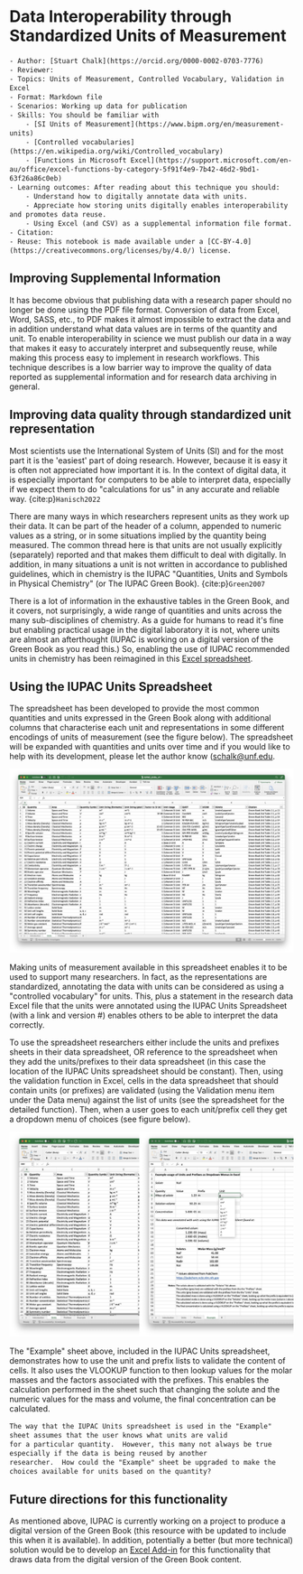 # Data Interoperability through Standardized Units of Measurement

```{dropdown} About this technique
- Author: [Stuart Chalk](https://orcid.org/0000-0002-0703-7776)
- Reviewer:
- Topics: Units of Measurement, Controlled Vocabulary, Validation in Excel
- Format: Markdown file
- Scenarios: Working up data for publication
- Skills: You should be familiar with
    - [SI Units of Measurement](https://www.bipm.org/en/measurement-units)
    - [Controlled vocabularies](https://en.wikipedia.org/wiki/Controlled_vocabulary)
    - [Functions in Microsoft Excel](https://support.microsoft.com/en-au/office/excel-functions-by-category-5f91f4e9-7b42-46d2-9bd1-63f26a86c0eb)
- Learning outcomes: After reading about this technique you should:
    - Understand how to digitally annotate data with units.
    - Appreciate how storing units digitally enables interoperability and promotes data reuse.
    - Using Excel (and CSV) as a supplemental information file format.
- Citation: 
- Reuse: This notebook is made available under a [CC-BY-4.0](https://creativecommons.org/licenses/by/4.0/) license.
```

## Improving Supplemental Information
It has become obvious that publishing data with a research paper should no longer be done using the PDF file format.
Conversion of data from Excel, Word, SASS, etc., to PDF makes it almost impossible to extract the data and in addition
understand what data values are in terms of the quantity and unit.  To enable interoperability in science we must
publish our data in a way that makes it easy to accurately interpret and subsequently reuse, while making this process
easy to implement in research workflows. This technique describes is a low barrier way to improve the quality of data 
reported as supplemental information and for research data archiving in general.

## Improving data quality through standardized unit representation
Most scientists use the International System of Units (SI) and for the most part it is the 'easiest' part of doing research.
However, because it is easy it is often not appreciated how important it is.  In the context of digital data, it is
especially important for computers to be able to interpret data, especially if we expect them to do "calculations for us" 
in any accurate and reliable way. {cite:p}`Hanisch2022`

There are many ways in which researchers represent units as they work up their data.  It can be part of the header of
a column, appended to numeric values as a string, or in some situations implied by the quantity being measured.  The
common thread here is that units are not usually explicitly (separately) reported and that makes them difficult to deal
with digitally.  In addition, in many situations a unit is not written in accordance to published guidelines, which in 
chemistry is the IUPAC "Quantities, Units and Symbols in Physical Chemistry" (or The IUPAC Green Book). {cite:p}`Green2007`

There is a lot of information in the exhaustive tables in the Green Book, and it covers, not surprisingly, a wide 
range of quantities and units across the many sub-disciplines of chemistry. As a guide for humans to read it's fine but
enabling practical usage in the digital laboratory it is not, where units are almost an afterthought (IUPAC is working
on a digital version of the Green Book as you read this.)  So, enabling the use of IUPAC recommended units in chemistry
has been reimagined in this [Excel spreadsheet](../files/tec_iupac_units_excel.xlsx).

## Using the IUPAC Units Spreadsheet
The spreadsheet has been developed to provide the most common quantities and units expressed in the Green Book along 
with additional columns that characterise each unit and representations in some different encodings of units of 
measurement (see the figure below).  The spreadsheet will be expanded with quantities and units over time and if you
would like to help with its development, please let the author know ([schalk@unf.edu](mailto:schalk@unf.edu).

![fig1](../images/tec_iupac_units_excel_fig1.jpg)

Making units of measurement available in this spreadsheet enables it to be used to support many researchers.  In fact,
as the representations are standardized, annotating the data with units can be considered as using a "controlled 
vocabulary" for units.  This, plus a statement in the research data Excel file that the units were annotated using the
IUPAC Units Spreadsheet (with a link and version #) enables others to be able to interpret the data correctly.

To use the spreadsheet researchers either include the units and prefixes sheets in their data spreadsheet, OR reference
to the spreadsheet when they add the units/prefixes to their data spreadsheet (in this case the location of the IUPAC
Units spreadsheet should be constant).  Then, using the validation function in Excel, cells in the data spreadsheet that
should contain units (or prefixes) are validated (using the Validation menu item under the Data menu) against the list 
of units (see the spreadsheet for the detailed function). Then, when a user goes to each unit/prefix cell they get a 
dropdown menu of choices (see figure below).

![fig2](../images/tec_iupac_units_excel_fig2.jpg)

The "Example" sheet above, included in the IUPAC Units spreadsheet, demonstrates how to use the unit and prefix lists
to validate the content of cells. It also uses the VLOOKUP function to then lookup values for the molar masses and the
factors associated with the prefixes.  This enables the calculation performed in the sheet such that changing the solute 
and the numeric values for the mass and volume, the final concentration can be calculated.

```{note} Challenge!
The way that the IUPAC Units spreadsheet is used in the "Example" sheet assumes that the user knows what units are valid
for a particular quantity.  However, this many not always be true especially if the data is being reused by another
researcher.  How could the "Example" sheet be upgraded to make the choices available for units based on the quantity?
```

## Future directions for this functionality
As mentioned above, IUPAC is currently working on a project to produce a digital version of the Green Book (this
resource with be updated to include this when it is available).  In addition, potentially a better (but more technical)
solution would be to develop an [Excel Add-in](https://learn.microsoft.com/en-us/office/dev/add-ins/develop/develop-overview) 
for this functionality that draws data from the digital version of the Green Book content.